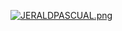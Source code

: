 [![JERALDPASCUAL.png](https://i.postimg.cc/44v57WMw/JERALDPASCUAL.png)](https://web.facebook.com/JeraldAnthoniOlinPascual)
  
